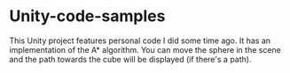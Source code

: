 # Unity-code-samples
This Unity project features personal code I did some time ago.
It has an implementation of the A* algorithm.
You can move the sphere in the scene and the path towards the cube will be displayed (if there's a path).
